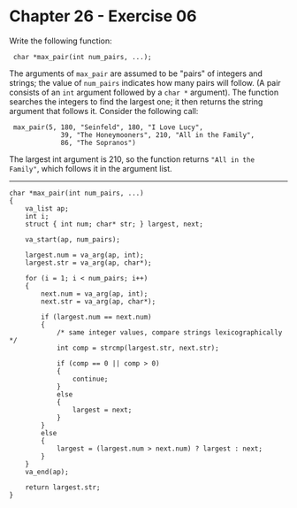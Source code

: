 # Chapter 26 - Exercise 06

Write the following function:

```
 char *max_pair(int num_pairs, ...);
```

The arguments of `max_pair` are assumed to be "pairs" of integers and strings; the value of `num_pairs` indicates how many pairs will follow. (A pair consists of an `int` argument followed by a `char *` argument). The function searches the integers to find the largest one; it then returns the string argument that follows it. Consider the following call:

```
 max_pair(5, 180, "Seinfeld", 180, "I Love Lucy",
             39, "The Honeymooners", 210, "All in the Family",
             86, "The Sopranos")
```

 The largest int argument is 210, so the function returns `"All in the Family"`, which follows it in the argument list.  

---

```
char *max_pair(int num_pairs, ...)
{
    va_list ap;
    int i;
    struct { int num; char* str; } largest, next;

    va_start(ap, num_pairs);

    largest.num = va_arg(ap, int);
    largest.str = va_arg(ap, char*);

    for (i = 1; i < num_pairs; i++)
    {
        next.num = va_arg(ap, int);
        next.str = va_arg(ap, char*);

        if (largest.num == next.num)
        {
            /* same integer values, compare strings lexicographically */
            int comp = strcmp(largest.str, next.str);

            if (comp == 0 || comp > 0)
            {
                continue;
            }
            else
            {
                largest = next;
            } 
        }
        else
        {
            largest = (largest.num > next.num) ? largest : next;
        }
    }
    va_end(ap);

    return largest.str;
}
```
